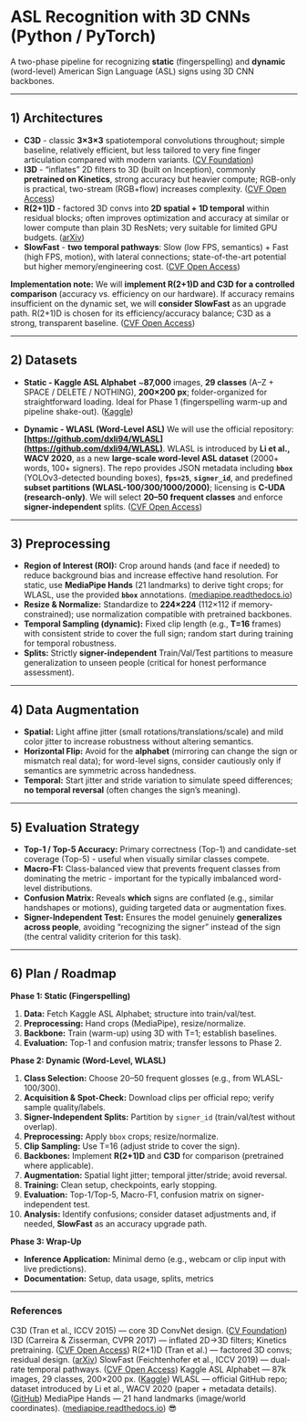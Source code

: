 # ASL Recognition with 3D CNNs (Python / PyTorch)

A two-phase pipeline for recognizing **static** (fingerspelling) and **dynamic** (word-level) American Sign Language (ASL) signs using 3D CNN backbones.

---

## 1) Architectures

* **C3D** - classic **3×3×3** spatiotemporal convolutions throughout; simple baseline, relatively efficient, but less tailored to very fine finger articulation compared with modern variants. ([CV Foundation][1])
* **I3D** - “inflates” 2D filters to 3D (built on Inception), commonly **pretrained on Kinetics**, strong accuracy but heavier compute; RGB-only is practical, two-stream (RGB+flow) increases complexity. ([CVF Open Access][2])
* **R(2+1)D** - factored 3D convs into **2D spatial + 1D temporal** within residual blocks; often improves optimization and accuracy at similar or lower compute than plain 3D ResNets; very suitable for limited GPU budgets. ([arXiv][3])
* **SlowFast**  - **two temporal pathways**: Slow (low FPS, semantics) + Fast (high FPS, motion), with lateral connections; state-of-the-art potential but higher memory/engineering cost. ([CVF Open Access][4])

**Implementation note:** We will **implement R(2+1)D and C3D for a controlled comparison** (accuracy vs. efficiency on our hardware). If accuracy remains insufficient on the dynamic set, we will **consider SlowFast** as an upgrade path. R(2+1)D is chosen for its efficiency/accuracy balance; C3D as a strong, transparent baseline. ([CVF Open Access][5])

---

## 2) Datasets

* **Static - Kaggle ASL Alphabet**
  \~**87,000** images, **29 classes** (A–Z + SPACE / DELETE / NOTHING), **200×200 px**; folder-organized for straightforward loading. Ideal for Phase 1 (fingerspelling warm-up and pipeline shake-out). ([Kaggle][6])

* **Dynamic - WLASL (Word-Level ASL)**
  We will use the official repository: **[https://github.com/dxli94/WLASL](https://github.com/dxli94/WLASL)**. WLASL is introduced by **Li et al., WACV 2020**, as a new **large-scale word-level ASL dataset** (2000+ words, 100+ signers). The repo provides JSON metadata including **`bbox`** (YOLOv3-detected bounding boxes), **`fps=25`**, **`signer_id`**, and predefined **subset partitions (WLASL-100/300/1000/2000)**; licensing is **C-UDA (research-only)**. We will select **20–50 frequent classes** and enforce **signer-independent** splits. ([CVF Open Access][7])

---

## 3) Preprocessing

* **Region of Interest (ROI):** Crop around hands (and face if needed) to reduce background bias and increase effective hand resolution. For static, use **MediaPipe Hands** (21 landmarks) to derive tight crops; for WLASL, use the provided **`bbox`** annotations. ([mediapipe.readthedocs.io][8])
* **Resize & Normalize:** Standardize to **224×224** (112×112 if memory-constrained); use normalization compatible with pretrained backbones.
* **Temporal Sampling (dynamic):** Fixed clip length (e.g., **T=16** frames) with consistent stride to cover the full sign; random start during training for temporal robustness.
* **Splits:** Strictly **signer-independent** Train/Val/Test partitions to measure generalization to unseen people (critical for honest performance assessment).

---

## 4) Data Augmentation

* **Spatial:** Light affine jitter (small rotations/translations/scale) and mild color jitter to increase robustness without altering semantics.
* **Horizontal Flip:** Avoid for the **alphabet** (mirroring can change the sign or mismatch real data); for word-level signs, consider cautiously only if semantics are symmetric across handedness.
* **Temporal:** Start jitter and stride variation to simulate speed differences; **no temporal reversal** (often changes the sign’s meaning).

---

## 5) Evaluation Strategy

* **Top-1 / Top-5 Accuracy:** Primary correctness (Top-1) and candidate-set coverage (Top-5) - useful when visually similar classes compete.
* **Macro-F1:** Class-balanced view that prevents frequent classes from dominating the metric - important for the typically imbalanced word-level distributions.
* **Confusion Matrix:** Reveals **which** signs are conflated (e.g., similar handshapes or motions), guiding targeted data or augmentation fixes.
* **Signer-Independent Test:** Ensures the model genuinely **generalizes across people**, avoiding “recognizing the signer” instead of the sign (the central validity criterion for this task).

---

## 6) Plan / Roadmap

**Phase 1: Static (Fingerspelling)**

1. **Data:** Fetch Kaggle ASL Alphabet; structure into train/val/test.
2. **Preprocessing:** Hand crops (MediaPipe), resize/normalize.
3. **Backbone:** Train (warm-up) using 3D with T=1; establish baselines.
4. **Evaluation:** Top-1 and confusion matrix; transfer lessons to Phase 2.

**Phase 2: Dynamic (Word-Level, WLASL)**

1. **Class Selection:** Choose 20–50 frequent glosses (e.g., from WLASL-100/300).
2. **Acquisition & Spot-Check:** Download clips per official repo; verify sample quality/labels.
3. **Signer-Independent Splits:** Partition by `signer_id` (train/val/test without overlap).
4. **Preprocessing:** Apply `bbox` crops; resize/normalize.
5. **Clip Sampling:** Use T=16 (adjust stride to cover the sign).
6. **Backbones:** Implement **R(2+1)D** and **C3D** for comparison (pretrained where applicable).
7. **Augmentation:** Spatial light jitter; temporal jitter/stride; avoid reversal.
8. **Training:** Clean setup, checkpoints, early stopping.
9. **Evaluation:** Top-1/Top-5, Macro-F1, confusion matrix on signer-independent test.
10. **Analysis:** Identify confusions; consider dataset adjustments and, if needed, **SlowFast** as an accuracy upgrade path.

**Phase 3: Wrap-Up**

* **Inference Application:** Minimal demo (e.g., webcam or clip input with live predictions).
* **Documentation:** Setup, data usage, splits, metrics

---

### References

C3D (Tran et al., ICCV 2015) — core 3D ConvNet design. ([CV Foundation][1])
I3D (Carreira & Zisserman, CVPR 2017) — inflated 2D→3D filters; Kinetics pretraining. ([CVF Open Access][2])
R(2+1)D (Tran et al.) — factored 3D convs; residual design. ([arXiv][3])
SlowFast (Feichtenhofer et al., ICCV 2019) — dual-rate temporal pathways. ([CVF Open Access][4])
Kaggle ASL Alphabet — 87k images, 29 classes, 200×200 px. ([Kaggle][6])
WLASL — official GitHub repo; dataset introduced by Li et al., WACV 2020 (paper + metadata details). ([GitHub][9])
MediaPipe Hands — 21 hand landmarks (image/world coordinates). ([mediapipe.readthedocs.io][8]) 😎

[1]: https://www.cv-foundation.org/openaccess/content_iccv_2015/papers/Tran_Learning_Spatiotemporal_Features_ICCV_2015_paper.pdf?utm_source=chatgpt.com "Learning Spatiotemporal Features With 3D Convolutional ..."
[2]: https://openaccess.thecvf.com/content_cvpr_2017/papers/Carreira_Quo_Vadis_Action_CVPR_2017_paper.pdf?utm_source=chatgpt.com "Quo Vadis, Action Recognition? A New Model and the ..."
[3]: https://arxiv.org/abs/1711.11248?utm_source=chatgpt.com "A Closer Look at Spatiotemporal Convolutions for Action Recognition"
[4]: https://openaccess.thecvf.com/content_ICCV_2019/papers/Feichtenhofer_SlowFast_Networks_for_Video_Recognition_ICCV_2019_paper.pdf?utm_source=chatgpt.com "SlowFast Networks for Video Recognition"
[5]: https://openaccess.thecvf.com/content_cvpr_2018/papers/Tran_A_Closer_Look_CVPR_2018_paper.pdf?utm_source=chatgpt.com "A Closer Look at Spatiotemporal Convolutions for Action ..."
[6]: https://www.kaggle.com/datasets/grassknoted/asl-alphabet?utm_source=chatgpt.com "ASL Alphabet"
[7]: https://openaccess.thecvf.com/content_WACV_2020/papers/Li_Word-level_Deep_Sign_Language_Recognition_from_Video_A_New_Large-scale_WACV_2020_paper.pdf?utm_source=chatgpt.com "Word-level Deep Sign Language Recognition from Video"
[8]: https://mediapipe.readthedocs.io/en/latest/solutions/hands.html?utm_source=chatgpt.com "MediaPipe Hands - Read the Docs"
[9]: https://github.com/dxli94/WLASL "GitHub - dxli94/WLASL: WACV 2020 \"Word-level Deep Sign Language Recognition from Video: A New Large-scale Dataset and Methods Comparison\""




